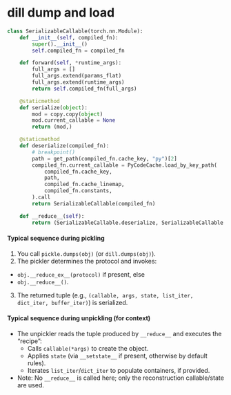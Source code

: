 # dill dump and load
```Python
class SerializableCallable(torch.nn.Module):
    def __init__(self, compiled_fn):
        super().__init__()
        self.compiled_fn = compiled_fn

    def forward(self, *runtime_args):
        full_args = []
        full_args.extend(params_flat)
        full_args.extend(runtime_args)
        return self.compiled_fn(full_args)

    @staticmethod
    def serialize(object):
        mod = copy.copy(object)
        mod.current_callable = None
        return (mod,)

    @staticmethod
    def deserialize(compiled_fn):
        # breakpoint()
        path = get_path(compiled_fn.cache_key, "py")[2]
        compiled_fn.current_callable = PyCodeCache.load_by_key_path(
            compiled_fn.cache_key,
            path,
            compiled_fn.cache_linemap,
            compiled_fn.constants,
        ).call
        return SerializableCallable(compiled_fn)

    def __reduce__(self):
        return (SerializableCallable.deserialize, SerializableCallable.serialize(self.compiled_fn))
```

#### Typical sequence during pickling
1. You call `pickle.dumps(obj)` (or `dill.dumps(obj)`).
2. The pickler determines the protocol and invokes:
  - `obj.__reduce_ex__(protocol)` if present, else
  - `obj.__reduce__()`.
3. The returned tuple (e.g., `(callable, args, state, list_iter, dict_iter, buffer_iter)`) is serialized.

#### Typical sequence during unpickling (for context)
- The unpickler reads the tuple produced by `__reduce__` and executes the “recipe”:
  - Calls `callable(*args)` to create the object.
  - Applies `state` (via `__setstate__` if present, otherwise by default rules).
  - Iterates `list_iter`/`dict_iter` to populate containers, if provided.
- Note: No `__reduce__` is called here; only the reconstruction callable/state are used.
